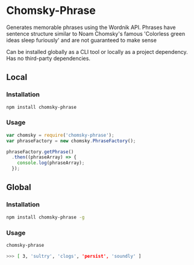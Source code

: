 # Chomsky-Phrase

Generates memorable phrases using the Wordnik API. Phrases have sentence structure similar to Noam Chomsky's famous 'Colorless green ideas sleep furiously' and are not guaranteed to make sense

Can be installed globally as a CLI tool or locally as a project dependency.  Has no third-party dependencies.

## Local
### Installation
```sh
npm install chomsky-phrase
```

### Usage
```js
var chomsky = require('chomsky-phrase');
var phraseFactory = new chomsky.PhraseFactory();

phraseFactory.getPhrase()
  .then((phraseArray) => {
    console.log(phraseArray);
  });
```

## Global
### Installation
```sh
npm install chomsky-phrase -g
```

### Usage
```sh
chomsky-phrase

>>> [ 3, 'sultry', 'clogs', 'persist', 'soundly' ]
```

